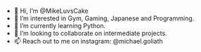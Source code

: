 - 👋 Hi, I’m @MikeLuvsCake
- 👀 I’m interested in Gym, Gaming, Japanese and Programming.
- 🌱 I’m currently learning Python.
- 💞️ I’m looking to collaborate on intermediate projects.
- 📫 Reach out to me on instagram: @michael.goliath

<!---
MikeLuvsCake/MikeLuvsCake is a ✨ special ✨ repository because its `README.md` (this file) appears on your GitHub profile.
You can click the Preview link to take a look at your changes.
--->
